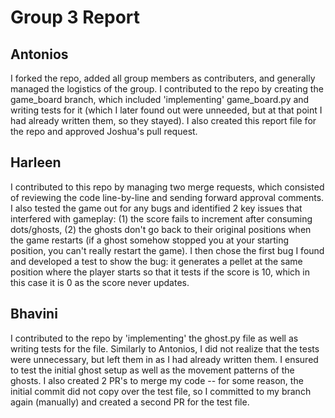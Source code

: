 # Group 3 Report

## Antonios
I forked the repo, added all group members as contributers, and generally managed the logistics of the group. I contributed to the repo by creating the game_board branch, which included 'implementing' game_board.py and writing tests for it (which I later found out were unneeded, but at that point I had already written them, so they stayed). I also created this report file for the repo and approved Joshua's pull request.

## Harleen
I contributed to this repo by managing two merge requests, which consisted of reviewing the code line-by-line and sending forward approval comments. I also tested the game out for any bugs and identified 2 key issues that interfered with gameplay: (1) the score fails to increment after consuming dots/ghosts, (2) the ghosts don't go back to their original positions when the game restarts (if a ghost somehow stopped you at your starting position, you can't really restart the game). I then chose the first bug I found and developed a test to show the bug: it generates a pellet at the same position where the player starts so that it tests if the score is 10, which in this case it is 0 as the score never updates.

## Bhavini
I contributed to the repo by 'implementing' the ghost.py file as well as writing tests for the file. Similarly to Antonios, I did not realize that the tests were unnecessary, but left them in as I had already written them. I ensured to test the initial ghost setup as well as the movement patterns of the ghosts. I also created 2 PR's to merge my code -- for some reason, the initial commit did not copy over the test file, so I committed to my branch again (manually) and created a second PR for the test file.
